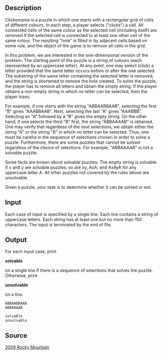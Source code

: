 <h2>Description</h2><p>Clickomania is a puzzle in which one starts with a rectangular grid of cells of different colours. In each step, a player selects ("clicks") a cell. All connected cells of the same colour as the selected cell (including itself) are removed if the selected cell is connected to at least one other cell of the same colour. The resulting "hole" is filled in by adjacent cells based on some rule, and the object of the game is to remove all cells in the grid.
</p>
In this problem, we are interested in the one-dimensional version of the problem. The starting point of the puzzle is a string of colours (each represented by an uppercase letter). At any point, one may select (click) a letter provided that the same letter occurs before or after the one selected. The substring of the same letter containing the selected letter is removed, and the string is shortened to remove the hole created. To solve the puzzle, the player has to remove all letters and obtain the empty string. If the player obtains a non-empty string in which no letter can be selected, then the player loses.

For example, if one starts with the string "ABBAABBAAB", selecting the first "B" gives "AAABBAAB". Next, selecting the last "A" gives "AAABBB". Selecting an "A" followed by a "B" gives the empty string. On the other hand, if one selects the third "B" first, the string "ABBAAAAB" is obtained. One may verify that regardless of the next selections, we obtain either the string "A" or the string "B" in which no letter can be selected. Thus, one must be careful in the sequence of selections chosen in order to solve a puzzle. Furthermore, there are some puzzles that cannot be solved regardless of the choice of selections. For example, "ABBAAAAB" is not a solvable puzzle.

Some facts are known about solvable puzzles:
The empty string is solvable.
If x and y are solvable puzzles, so are xy, AxA, and AxAyA for any uppercase letter A.
All other puzzles not covered by the rules above are unsolvable.

Given a puzzle, your task is to determine whether it can be solved or not.<h2>Input</h2><p>Each case of input is specified by a single line. Each line contains a string of uppercase letters. Each string has at least one but no more than 150 characters. The input is terminated by the end of file.</p><h2>Output</h2><p>For each input case, print </p><b>solvable</b><p> on a single line if there is a sequence of selections that solves the puzzle. Otherwise, print </p><b>unsolvable</b><p> on a line.</p><pre><code class="language-input1">ABBAABBAAB
ABBAAAAB</code></pre><pre><code class="language-output1">solvable
unsolvable</code></pre><h2>Source</h2><a href="searchproblem?field=source&amp;key=2009+Rocky+Mountain">2009 Rocky Mountain</a>